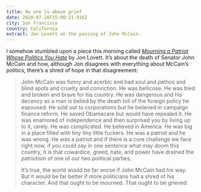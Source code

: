 ```yaml
---
title: No one is above grief
date: 2020-07-28T15:00:21.916Z
city: San Francisco
country: California
extract: Jon Lovett on the passing of John McCain.
---
```

I somehow stumbled upon a piece this morning called [_Mourning a Patriot Whose Politics You Hate_](https://crooked.com/articles/john-mccain-death-politics/) by Jon Lovett. It’s about the death of Senator John McCain and how, although Jon disagrees with everything about McCain’s politics, there’s a shred of hope in that disagreement:

> John McCain was funny and acerbic and had soul and pathos and blind spots and cruelty and conviction. He was bellicose. He was bled and broken and brave for his country. He was dangerous and his decency as a man is belied by the death toll of the foreign policy he espoused. He sold out to corporations but he believed in campaign finance reform. He saved Obamacare but would have repealed it. He was enamored of independence and then surprised you by living up to it, rarely. He was complicated. He believed in America. He was big in a place filled with tiny tiny little fuckers. He was a patriot and he was wrong. He was a patriot and if there is a core challenge we face right now, if you could say in one sentence what may doom this country, it is that cowardice, greed, hate, and power have drained the patriotism of one of our two political parties.
> 
> It’s true, the world would be far worse if John McCain had his way. But it would be far better if more politicians had a shred of his character. And that ought to be mourned. That ought to be grieved.




